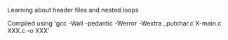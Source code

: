 Learning about header files and nested loops

Compiled using 'gcc -Wall -pedantic -Werror -Wextra _putchar.c X-main.c XXX.c -o XXX'
